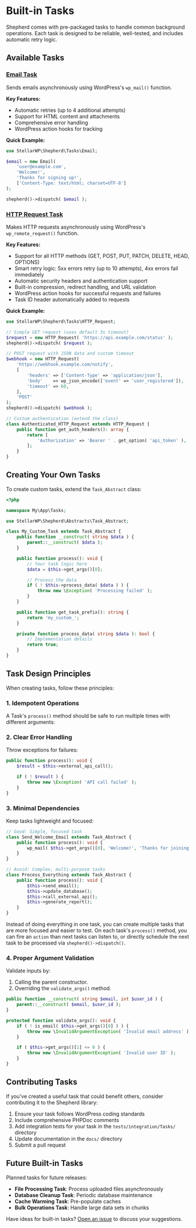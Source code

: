 # Built-in Tasks

Shepherd comes with pre-packaged tasks to handle common background operations. Each task is designed to be reliable, well-tested, and includes automatic retry logic.

## Available Tasks

### [Email Task](./tasks/email.md)

Sends emails asynchronously using WordPress's `wp_mail()` function.

**Key Features:**

- Automatic retries (up to 4 additional attempts)
- Support for HTML content and attachments
- Comprehensive error handling
- WordPress action hooks for tracking

**Quick Example:**

```php
use StellarWP\Shepherd\Tasks\Email;

$email = new Email(
    'user@example.com',
    'Welcome!',
    'Thanks for signing up!',
    ['Content-Type: text/html; charset=UTF-8']
);

shepherd()->dispatch( $email );
```

### [HTTP Request Task](./tasks/http-request.md)

Makes HTTP requests asynchronously using WordPress's `wp_remote_request()` function.

**Key Features:**

- Support for all HTTP methods (GET, POST, PUT, PATCH, DELETE, HEAD, OPTIONS)
- Smart retry logic: 5xx errors retry (up to 10 attempts), 4xx errors fail immediately
- Automatic security headers and authentication support
- Built-in compression, redirect handling, and URL validation
- WordPress action hooks for successful requests and failures
- Task ID header automatically added to requests

**Quick Example:**

```php
use StellarWP\Shepherd\Tasks\HTTP_Request;

// Simple GET request (uses default 3s timeout)
$request = new HTTP_Request( 'https://api.example.com/status' );
shepherd()->dispatch( $request );

// POST request with JSON data and custom timeout
$webhook = new HTTP_Request(
    'https://webhook.example.com/notify',
    [
        'headers' => ['Content-Type' => 'application/json'],
        'body'    => wp_json_encode(['event' => 'user_registered']),
        'timeout' => 60,
    ],
    'POST'
);
shepherd()->dispatch( $webhook );

// Custom authentication (extend the class)
class Authenticated_HTTP_Request extends HTTP_Request {
    public function get_auth_headers(): array {
        return [
            'Authorization' => 'Bearer ' . get_option( 'api_token' ),
        ];
    }
}
```

## Creating Your Own Tasks

To create custom tasks, extend the `Task_Abstract` class:

```php
<?php

namespace My\App\Tasks;

use StellarWP\Shepherd\Abstracts\Task_Abstract;

class My_Custom_Task extends Task_Abstract {
    public function __construct( string $data ) {
        parent::__construct( $data );
    }

    public function process(): void {
        // Your task logic here
        $data = $this->get_args()[0];

        // Process the data
        if ( ! $this->process_data( $data ) ) {
            throw new \Exception( 'Processing failed' );
        }
    }

    public function get_task_prefix(): string {
        return 'my_custom_';
    }

    private function process_data( string $data ): bool {
        // Implementation details
        return true;
    }
}
```

## Task Design Principles

When creating tasks, follow these principles:

### 1. Idempotent Operations

A Task's `process()` method should be safe to run multiple times with different arguments:

### 2. Clear Error Handling

Throw exceptions for failures:

```php
public function process(): void {
    $result = $this->external_api_call();

    if ( ! $result ) {
        throw new \Exception( 'API call failed' );
    }
}
```

### 3. Minimal Dependencies

Keep tasks lightweight and focused:

```php
// Good: Simple, focused task
class Send_Welcome_Email extends Task_Abstract {
    public function process(): void {
        wp_mail( $this->get_args()[0], 'Welcome!', 'Thanks for joining!' );
    }
}

// Avoid: Complex, multi-purpose tasks
class Process_Everything extends Task_Abstract {
    public function process(): void {
        $this->send_email();
        $this->update_database();
        $this->call_external_api();
        $this->generate_report();
    }
}
```

Instead of doing everything in one task, you can create multiple tasks that are more focused and easier to test. On each task's `process()` method, you can fire an `action` than next tasks can listen to, or directly schedule the next task to be processed via `shepherd()->dispatch()`.

### 4. Proper Argument Validation

Validate inputs by:

1. Calling the parent constructor.
2. Overriding the `validate_args()` method.

```php
public function __construct( string $email, int $user_id ) {
    parent::__construct( $email, $user_id );
}

protected function validate_args(): void {
    if ( ! is_email( $this->get_args()[0] ) ) {
        throw new \InvalidArgumentException( 'Invalid email address' );
    }

    if ( $this->get_args()[1] <= 0 ) {
        throw new \InvalidArgumentException( 'Invalid user ID' );
    }
}
```

## Contributing Tasks

If you've created a useful task that could benefit others, consider contributing it to the Shepherd library:

1. Ensure your task follows WordPress coding standards
2. Include comprehensive PHPDoc comments
3. Add integration tests for your task in the `tests/integration/Tasks/` directory
4. Update documentation in the `docs/` directory
5. Submit a pull request

## Future Built-in Tasks

Planned tasks for future releases:

- **File Processing Task**: Process uploaded files asynchronously
- **Database Cleanup Task**: Periodic database maintenance
- **Cache Warming Task**: Pre-populate caches
- **Bulk Operations Task**: Handle large data sets in chunks

Have ideas for built-in tasks? [Open an issue](https://github.com/stellarwp/shepherd/issues) to discuss your suggestions.
